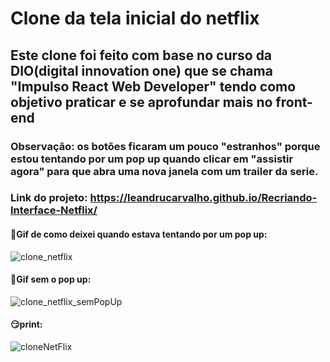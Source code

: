 # Clone da tela inicial do netflix

## Este clone foi feito com base no curso da DIO(digital innovation one) que se chama "Impulso React Web Developer" tendo como objetivo praticar e se aprofundar mais no front-end

### Observação: os botões ficaram um pouco "estranhos" porque estou tentando por um pop up quando clicar em "assistir agora" para que abra uma nova janela com um trailer da serie.

### Link do projeto: https://leandrucarvalho.github.io/Recriando-Interface-Netflix/

#### 🤔Gif de como deixei quando estava tentando por um pop up:

![clone_netflix](https://user-images.githubusercontent.com/56963289/158281501-d8e0c611-087b-4147-ae2e-295141079a0d.gif)

#### 🤗Gif sem o pop up:

![clone_netflix_semPopUp](https://user-images.githubusercontent.com/56963289/158282888-0f1cad24-2309-4a68-989d-86a7948e8b5e.gif)

#### 😏print: 

![cloneNetFlix](https://user-images.githubusercontent.com/56963289/158282980-d4c492e2-8b7a-4df7-ac9c-831c9fc27e9d.png)
